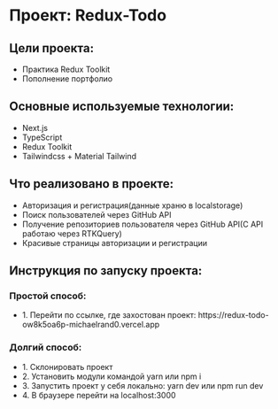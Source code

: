 <h1>Проект: Redux-Todo</h1>
<h2>Цели проекта:</h2>
<ul>
  <li>Практика Redux Toolkit</li>
  <li>Пополнение портфолио</li>
</ul>
<h2>Основные используемые технологии:</h2>
<ul>
  <li>Next.js</li>
  <li>TypeScript</li>
  <li>Redux Toolkit</li>
  <li>Tailwindcss + Material Tailwind</li>
</ul>
<h2>Что реализовано в проекте:</h2>
<ul>
  <li>Авторизация и регистрация(данные храню в localstorage)</li>
  <li>Поиск пользователей через GitHub API</li>
  <li>Получение репозиториев пользователя через GitHub API(С API работаю через RTKQuery)</li>
  <li>Красивые страницы авторизации и регистрации</li>
</ul>
<h2>Инструкция по запуску проекта:</h2>
<h3>Простой способ:</h3>
<ul>
  <li>1. Перейти по ссылке, где захостован проект: https://redux-todo-ow8k5oa6p-michaelrand0.vercel.app</li>
</ul>
<h3>Долгий способ:</h3>
<ul>
  <li>1. Склонировать проект</li>
  <li>2. Установить модули командой yarn или npm i</li>
  <li>3. Запустить проект у себя локально: yarn dev или npm run dev</li>
  <li>4. В браузере перейти на localhost:3000</li>
</ul>
